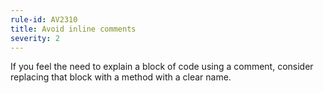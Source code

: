 ```yaml
---
rule-id: AV2310
title: Avoid inline comments
severity: 2
---
```

If you feel the need to explain a block of code using a comment, consider replacing that block with a method with a clear name.
